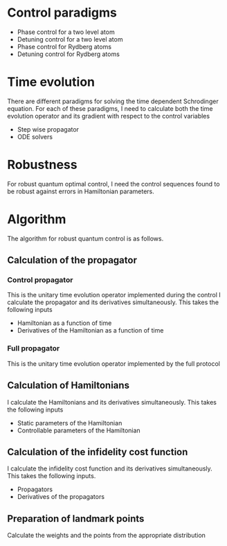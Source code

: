 # Control paradigms
- Phase control for a two level atom
- Detuning control for a two level atom
- Phase control for Rydberg atoms
- Detuning control for Rydberg atoms
# Time evolution
There are different paradigms for solving the time dependent Schrodinger equation. For each of these paradigms, I need to calculate both the time evolution operator and its gradient with respect to the control variables
- Step wise propagator
- ODE solvers
# Robustness
For robust quantum optimal control, I need the control sequences found to be robust against errors in Hamiltonian parameters.
# Algorithm
The algorithm for robust quantum control is as follows.
## Calculation of the propagator
### Control propagator
This is the unitary time evolution operator implemented during the control
I calculate the propagator and its derivatives simultaneously. This takes the following inputs
- Hamiltonian as a function of time
- Derivatives of the Hamiltonian as a function of time
### Full propagator
This is the unitary time evolution operator implemented by the full protocol
## Calculation of Hamiltonians
I calculate the Hamiltonians and its derivatives simultaneously. This takes the following inputs
- Static parameters of the Hamiltonian
- Controllable parameters of the Hamiltonian
## Calculation of the infidelity cost function
I calculate the infidelity cost function and its derivatives simultaneously. This takes the following inputs.
- Propagators
- Derivatives of the propagators
## Preparation of landmark points
Calculate the weights and the points from the appropriate distribution
